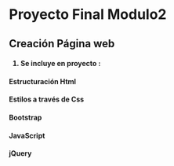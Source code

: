 # Proyecto Final Modulo2
## Creación Página web
#### <ol><li>Se incluye en proyecto : </li></ol>
#### Estructuración Html
#### Estilos a través de Css
#### Bootstrap
#### JavaScript 
#### jQuery 
##### 
